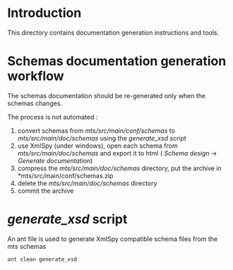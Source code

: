 # Introduction

This directory contains documentation generation instructions and tools.


# Schemas documentation generation workflow

The schemas documentation should be re-generated only when the schemas changes.

The process is not automated :

1. convert schemas from *mts/src/main/conf/schemas* to *mts/src/main/doc/schemas* using the *generate_xsd* script
2. use XmlSpy (under windows), open each schema from *mts/src/main/doc/schemas* and export it to html ( *Schema design* -> *Generate documentation*)
3. compress the *mts/src/main/doc/schemas* directory, put the archive in *mts/src/main/conf/schemas.zip
4. delete the *mts/src/main/doc/schemas* directory
5. commit the archive

# *generate_xsd* script

An ant file is used to generate XmlSpy compatible schema files from the mts schemas

``` shell
ant clean generate_xsd
```

